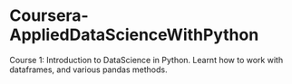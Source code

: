 # Coursera-AppliedDataScienceWithPython
Course 1: Introduction to DataScience in Python. 
          Learnt how to work with dataframes, and various pandas methods.
